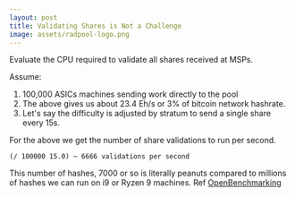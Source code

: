 ```yaml
---
layout: post
title: Validating Shares is Not a Challenge
image: assets/radpool-logo.png
---
```


Evaluate the CPU required to validate all shares received at MSPs.

Assume:

1.  100,000 ASICs machines sending work directly to the pool
2.  The above gives us about 23.4 Eh/s or 3% of bitcoin network
    hashrate.
3.  Let's say the difficulty is adjusted by stratum to send a single
    share every 15s.

For the above we get the number of share validations to run per
second.

    (/ 100000 15.0) ~ 6666 validations per second

This number of hashes, 7000 or so is literally peanuts compared to
millions of hashes we can run on i9 or Ryzen 9 machines. Ref
[OpenBenchmarking](https://openbenchmarking.org/test/pts/openssl&eval=375e4665476bc507fd02b2459105dec77138b4c9#metrics)
